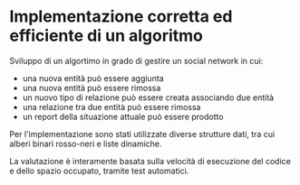 # Implementazione corretta ed efficiente di un algoritmo

Sviluppo di un algortimo in grado di gestire un social network in cui:

* una nuova entità può essere aggiunta
* una nuova entità può essere rimossa
* un nuovo tipo di relazione può essere creata associando due entità
* una relazione tra due entità può essere rimossa
* un report della situazione attuale può essere prodotto

Per l'implementazione sono stati utilizzate diverse strutture dati, tra cui alberi binari rosso-neri e liste dinamiche.

La valutazione è interamente basata sulla velocità di esecuzione del codice e dello spazio occupato, tramite test automatici.
